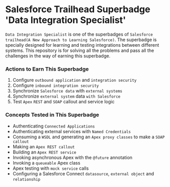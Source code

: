 # Salesforce Trailhead Superbadge 'Data Integration Specialist'
`Data Integration Specialist` is one of the superbadges of `Salesforce` `trailhead(A New Approach to Learning Salesforce)`. The superbadge is specially designed for learning and testing integrations between different systems.
This repository is for solving all the problems and pass all the challenges in the way of earning this superbadge.

### Actions to Earn This Superbadge
1. Configure `outbound application` and `integration security`
2. Configure `inbound integration security`
3. Synchronize `Salesforce data` with `external systems`
4. Synchronize `external system` data `with Salesforce`
5. Test `Apex` `REST` and `SOAP` callout and service logic

### Concepts Tested in This Superbadge
* Authenticating `Connected Applications`
* Authenticating external services with `Named Credentials`
* Consuming a `WSDL` and generating an `Apex proxy classes` to make a `SOAP callout`
* Making an `Apex REST callout`
* Building an `Apex REST service`
* Invoking asynchronous Apex with the `@future` annotation
* Invoking a `queueable` Apex class
* Apex testing with `mock service` calls
* Configuring a Salesforce Connect `datasource`, `external object` and `relationship`
